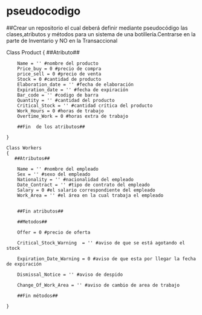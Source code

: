 # pseudocodigo
##Crear un repositorio el cual deberá definir mediante pseudocódigo las clases,atributos y métodos para un sistema de una botillería.Centrarse en la parte de Inventario y NO en la Transaccional
 
Class Product
    {
       ##Atributo##
        
        Name = '' #nombre del producto
        Price_buy = 0 #precio de compra
        price_sell = 0 #precio de venta
        Stock = 0 #cantidad de producto
        Elaboration_date = '' #fecha de elaboración 
        Expiration_date = '' #fecha de expiración
        Bar_code = '' #codigo de barra
        Quantity = '' #cantidad del producto
        Critical_Stock = '' #cantidad crítica del producto
        Work_Hours = 0 #horas de trabajo
        Overtime_Work = 0 #horas extra de trabajo

        ##Fin  de los atributos##

    }

    Class Workers
    {
       ##Atributos##
        
        Name = '' #nombre del empleado
        Sex = '' #sexo del empleado
        Nationality = '' #nacionalidad del empleado
        Date_Contract = '' #tipo de contrato del empleado
        Salary = 0 #el salario correspondiente del empleado
        Work_Area = '' #el área en la cual trabaja el empleado


        ##Fin atributos##

        ##Metodos##

        Offer = 0 #precio de oferta
        
        Critical_Stock_Warning  = '' #aviso de que se está agotando el stock
        
        Expiration_Date_Warning = 0 #aviso de que esta por llegar la fecha de expiración
        
        Dismissal_Notice = '' #aviso de despido
        
        Change_Of_Work_Area = '' #aviso de cambio de area de trabajo
        
        ##Fin métodos##

    }

